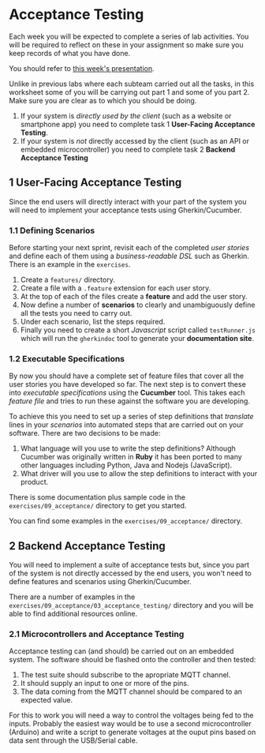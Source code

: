 
# Acceptance Testing

Each week you will be expected to complete a series of lab activities. You will be required to reflect on these in your assignment so make sure you keep records of what you have done.

You should refer to [this week's presentation](https://drive.google.com/open?id=1zShIZrqubjfqAf68On-mWzwmaU45shqY_2IVzzn5TJ0).

Unlike in previous labs where each subteam carried out all the tasks, in this worksheet some of you will be carrying out part 1 and some of you part 2. Make sure you are clear as to which you should be doing.

1. If your system is _directly used by the client_ (such as a website or smartphone app) you need to complete task 1 **User-Facing Acceptance Testing**.
2. If your system is _not_ directly accessed by the client (such as an API or embedded microcontroller) you need to complete task 2 **Backend Acceptance Testing**

## 1 User-Facing Acceptance Testing

Since the end users will directly interact with your part of the system you will need to implement your acceptance tests using Gherkin/Cucumber. 

### 1.1 Defining Scenarios

Before starting your next sprint, revisit each of the completed _user stories_ and define each of them using a _business-readable DSL_ such as Gherkin. There is an example in the `exercises`.

1. Create a `features/` directory.
2. Create a file with a `.feature` extension for each user story.
3. At the top of each of the files create a **feature** and add the user story.
4. Now define a number of **scenarios** to clearly and unambiguously define all the tests you need to carry out.
5. Under each scenario, list the steps required.
6. Finally you need to create a short _Javascript_ script called `testRunner.js` which will run the `gherkindoc` tool to generate your **documentation site**.

### 1.2 Executable Specifications

By now you should have a complete set of feature files that cover all the user stories you have developed so far. The next step is to convert these into _executable specifications_ using the **Cucumber** tool. This takes each _feature file_ and tries to run these against the software you are developing.

To achieve this you need to set up a series of step definitions that _translate_ lines in your _scenarios_ into automated steps that are carried out on your software. There are two decisions to be made:

1. What language will you use to write the step definitions? Although Cucumber was originally written in **Ruby** it has been ported to many other languages including Python, Java and Nodejs (JavaScript).
2. What driver will you use to allow the step definitions to interact with your product.

There is some documentation plus sample code in the `exercises/09_acceptance/` directory to get you started.
    
You can find some examples in the `exercises/09_acceptance/` directory.

## 2 Backend Acceptance Testing

You will need to implement a suite of acceptance tests but, since you part of the system is not directly accessed by the end users, you won't need to define features and scenarios using Gherkin/Cucumber.

There are a number of examples in the `exercises/09_acceptance/03_acceptance_testing/` directory and you will be able to find additional resources online.

### 2.1 Microcontrollers and Acceptance Testing

Acceptance testing can (and should) be carried out on an embedded system. The software should be flashed onto the controller and then tested:

1. The test suite should subscribe to the apropriate MQTT channel.
2. It should supply an input to one or more of the pins.
3. The data coming from the MQTT channel should be compared to an expected value.

For this to work you will need a way to control the voltages being fed to the inputs. Probably the easiest way would be to use a second microcontroller (Arduino) and write a script to generate voltages at the ouput pins based on data sent through the USB/Serial cable.
